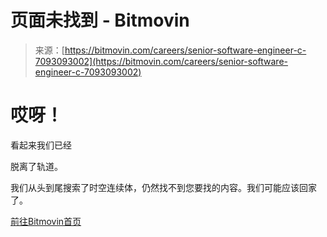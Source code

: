 <!--yml

分类：未分类

日期：2024-05-29 12:40:21

-->

# 页面未找到 - Bitmovin

> 来源：[https://bitmovin.com/careers/senior-software-engineer-c-7093093002](https://bitmovin.com/careers/senior-software-engineer-c-7093093002)

# 哎呀！

看起来我们已经

脱离了轨道。

我们从头到尾搜索了时空连续体，仍然找不到您要找的内容。我们可能应该回家了。

[前往Bitmovin首页](/)
